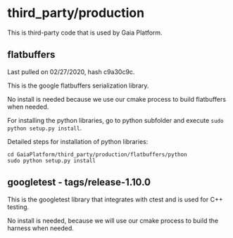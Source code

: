 # third_party/production
This is third-party code that is used by Gaia Platform.

## flatbuffers

Last pulled on 02/27/2020, hash c9a30c9c.

This is the google flatbuffers serialization library.

No install is needed because we use our cmake process to build flatbuffers when needed.

For installing the python libraries, go to python subfolder and execute ```sudo python setup.py install```.

Detailed steps for installation of python libraries:

```
cd GaiaPlatform/third_party/production/flatbuffers/python
sudo python setup.py install
```

## googletest - tags/release-1.10.0

This is the googletest library that integrates with ctest and is used for C++ testing.

No install is needed, because we will use our cmake process to build the harness when needed.
